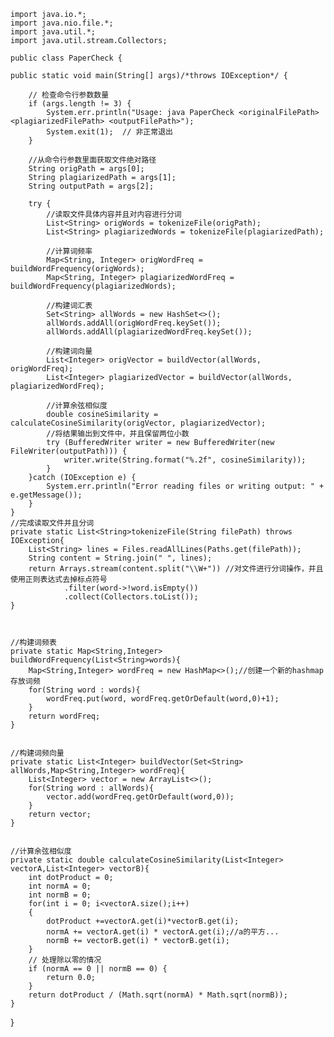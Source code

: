     import java.io.*;
    import java.nio.file.*;
    import java.util.*;
    import java.util.stream.Collectors;

    public class PaperCheck {

    public static void main(String[] args)/*throws IOException*/ {

        // 检查命令行参数数量
        if (args.length != 3) {
            System.err.println("Usage: java PaperCheck <originalFilePath> <plagiarizedFilePath> <outputFilePath>");
            System.exit(1);  // 非正常退出
        }

        //从命令行参数里面获取文件绝对路径
        String origPath = args[0];
        String plagiarizedPath = args[1];
        String outputPath = args[2];

        try {
            //读取文件具体内容并且对内容进行分词
            List<String> origWords = tokenizeFile(origPath);
            List<String> plagiarizedWords = tokenizeFile(plagiarizedPath);

            //计算词频率
            Map<String, Integer> origWordFreq = buildWordFrequency(origWords);
            Map<String, Integer> plagiarizedWordFreq = buildWordFrequency(plagiarizedWords);

            //构建词汇表
            Set<String> allWords = new HashSet<>();
            allWords.addAll(origWordFreq.keySet());
            allWords.addAll(plagiarizedWordFreq.keySet());

            //构建词向量
            List<Integer> origVector = buildVector(allWords, origWordFreq);
            List<Integer> plagiarizedVector = buildVector(allWords, plagiarizedWordFreq);

            //计算余弦相似度
            double cosineSimilarity = calculateCosineSimilarity(origVector, plagiarizedVector);
            //将结果输出到文件中，并且保留两位小数
            try (BufferedWriter writer = new BufferedWriter(new FileWriter(outputPath))) {
                writer.write(String.format("%.2f", cosineSimilarity));
            }
        }catch (IOException e) {
            System.err.println("Error reading files or writing output: " + e.getMessage());
        }
    }
    //完成读取文件并且分词
    private static List<String>tokenizeFile(String filePath) throws IOException{
        List<String> lines = Files.readAllLines(Paths.get(filePath));
        String content = String.join(" ", lines);
        return Arrays.stream(content.split("\\W+")) //对文件进行分词操作，并且使用正则表达式去掉标点符号
                .filter(word->!word.isEmpty())
                .collect(Collectors.toList());
    }



    //构建词频表
    private static Map<String,Integer> buildWordFrequency(List<String>words){
        Map<String,Integer> wordFreq = new HashMap<>();//创建一个新的hashmap存放词频
        for(String word : words){
            wordFreq.put(word, wordFreq.getOrDefault(word,0)+1);
        }
        return wordFreq;
    }


    //构建词频向量
    private static List<Integer> buildVector(Set<String> allWords,Map<String,Integer> wordFreq){
        List<Integer> vector = new ArrayList<>();
        for(String word : allWords){
            vector.add(wordFreq.getOrDefault(word,0));
        }
        return vector;
    }


    //计算余弦相似度
    private static double calculateCosineSimilarity(List<Integer> vectorA,List<Integer> vectorB){
        int dotProduct = 0;
        int normA = 0;
        int normB = 0;
        for(int i = 0; i<vectorA.size();i++)
        {
            dotProduct +=vectorA.get(i)*vectorB.get(i);
            normA += vectorA.get(i) * vectorA.get(i);//a的平方...
            normB += vectorB.get(i) * vectorB.get(i);
        }
        // 处理除以零的情况
        if (normA == 0 || normB == 0) {
            return 0.0;
        }
        return dotProduct / (Math.sqrt(normA) * Math.sqrt(normB));
    }

}


